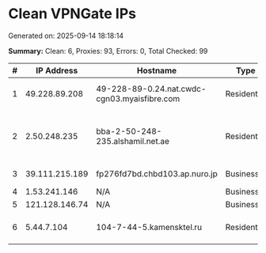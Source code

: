 # Clean VPNGate IPs
Generated on: 2025-09-14 18:18:14

**Summary:** Clean: 6, Proxies: 93, Errors: 0, Total Checked: 99

| # | IP Address | Hostname | Type | Country | Provider |
|---|------------|----------|------|---------|----------|
| 1 | 49.228.89.208 | 49-228-89-0.24.nat.cwdc-cgn03.myaisfibre.com | Residential | TH | ADVANCED WIRELESS NETWORK COMPANY LIMITED |
| 2 | 2.50.248.235 | bba-2-50-248-235.alshamil.net.ae | Residential | AE | EMIRATES TELECOMMUNICATIONS GROUP COMPANY (ETISALAT GROUP) PJSC |
| 3 | 39.111.215.189 | fp276fd7bd.chbd103.ap.nuro.jp | Business | JP | Sony Network Communications Inc. |
| 4 | 1.53.241.146 | N/A | Business | VN | FPT Telecom Company |
| 5 | 121.128.146.74 | N/A | Business | KR | Korea Telecom |
| 6 | 5.44.7.104 | 104-7-44-5.kamensktel.ru | Residential | RU | Closed Joint Stock Company Radiotelephone |
